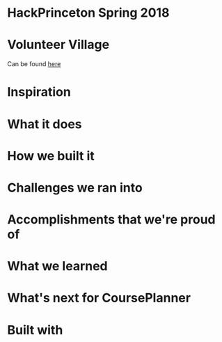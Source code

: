 # HackPrinceton Spring 2018
# Volunteer Village
Can be found [here]()

# Inspiration


# What it does


# How we built it 


# Challenges we ran into


# Accomplishments that we're proud of


# What we learned


# What's next for CoursePlanner


# Built with
